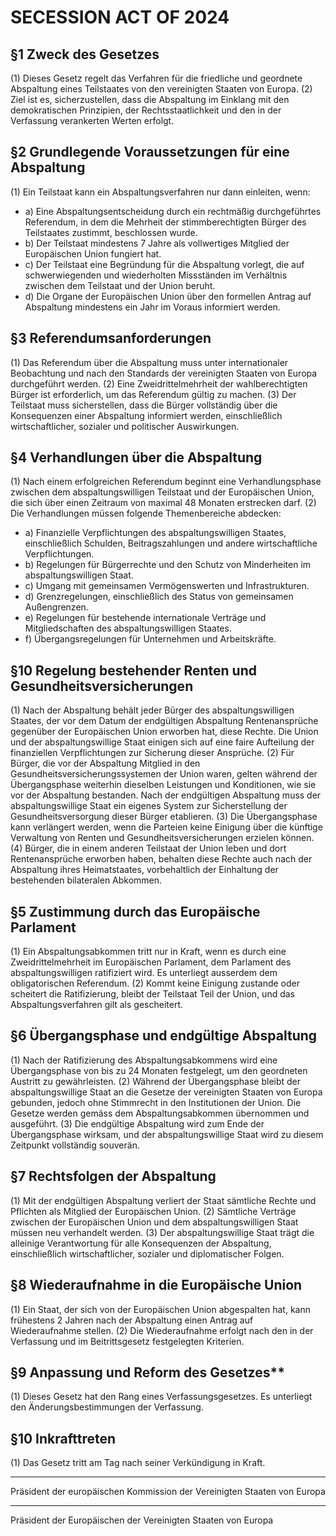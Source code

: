 # SECESSION ACT OF 2024

## §1 Zweck des Gesetzes
(1) Dieses Gesetz regelt das Verfahren für die friedliche und geordnete Abspaltung eines Teilstaates von den vereinigten Staaten von Europa.
(2) Ziel ist es, sicherzustellen, dass die Abspaltung im Einklang mit den demokratischen Prinzipien, der Rechtsstaatlichkeit und den in der Verfassung verankerten Werten erfolgt.

## §2 Grundlegende Voraussetzungen für eine Abspaltung
(1) Ein Teilstaat kann ein Abspaltungsverfahren nur dann einleiten, wenn:
* a) Eine Abspaltungsentscheidung durch ein rechtmäßig durchgeführtes Referendum, in dem die Mehrheit der stimmberechtigten Bürger des Teilstaates zustimmt, beschlossen wurde.
* b) Der Teilstaat mindestens 7 Jahre als vollwertiges Mitglied der Europäischen Union fungiert hat.
* c) Der Teilstaat eine Begründung für die Abspaltung vorlegt, die auf schwerwiegenden und wiederholten Missständen im Verhältnis zwischen dem Teilstaat und der Union beruht.
* d) Die Organe der Europäischen Union über den formellen Antrag auf Abspaltung mindestens ein Jahr im Voraus informiert werden.

## §3 Referendumsanforderungen
(1) Das Referendum über die Abspaltung muss unter internationaler Beobachtung und nach den Standards der vereinigten Staaten von Europa durchgeführt werden.
(2) Eine Zweidrittelmehrheit der wahlberechtigten Bürger ist erforderlich, um das Referendum gültig zu machen.
(3) Der Teilstaat muss sicherstellen, dass die Bürger vollständig über die Konsequenzen einer Abspaltung informiert werden, einschließlich wirtschaftlicher, sozialer und politischer Auswirkungen.

## §4 Verhandlungen über die Abspaltung
(1) Nach einem erfolgreichen Referendum beginnt eine Verhandlungsphase zwischen dem abspaltungswilligen Teilstaat und der Europäischen Union, die sich über einen Zeitraum von maximal 48 Monaten erstrecken darf.
(2) Die Verhandlungen müssen folgende Themenbereiche abdecken:
* a) Finanzielle Verpflichtungen des abspaltungswilligen Staates, einschließlich Schulden, Beitragszahlungen und andere wirtschaftliche Verpflichtungen.
* b) Regelungen für Bürgerrechte und den Schutz von Minderheiten im abspaltungswilligen Staat.
* c) Umgang mit gemeinsamen Vermögenswerten und Infrastrukturen.
* d) Grenzregelungen, einschließlich des Status von gemeinsamen Außengrenzen.
* e) Regelungen für bestehende internationale Verträge und Mitgliedschaften des abspaltungswilligen Staates.
* f) Übergangsregelungen für Unternehmen und Arbeitskräfte.

## §10 Regelung bestehender Renten und Gesundheitsversicherungen
(1) Nach der Abspaltung behält jeder Bürger des abspaltungswilligen Staates, der vor dem Datum der endgültigen Abspaltung Rentenansprüche gegenüber der Europäischen Union erworben hat, diese Rechte. Die Union und der abspaltungswillige Staat einigen sich auf eine faire Aufteilung der finanziellen Verpflichtungen zur Sicherung dieser Ansprüche.
(2) Für Bürger, die vor der Abspaltung Mitglied in den Gesundheitsversicherungssystemen der Union waren, gelten während der Übergangsphase weiterhin dieselben Leistungen und Konditionen, wie sie vor der Abspaltung bestanden. Nach der endgültigen Abspaltung muss der abspaltungswillige Staat ein eigenes System zur Sicherstellung der Gesundheitsversorgung dieser Bürger etablieren.
(3) Die Übergangsphase kann verlängert werden, wenn die Parteien keine Einigung über die künftige Verwaltung von Renten und Gesundheitsversicherungen erzielen können.
(4) Bürger, die in einem anderen Teilstaat der Union leben und dort Rentenansprüche erworben haben, behalten diese Rechte auch nach der Abspaltung ihres Heimatstaates, vorbehaltlich der Einhaltung der bestehenden bilateralen Abkommen.

## §5 Zustimmung durch das Europäische Parlament
(1) Ein Abspaltungsabkommen tritt nur in Kraft, wenn es durch eine Zweidrittelmehrheit im Europäischen Parlament, dem Parlament des abspaltungswilligen ratifiziert wird. Es unterliegt ausserdem dem obligatorischen Referendum.
(2) Kommt keine Einigung zustande oder scheitert die Ratifizierung, bleibt der Teilstaat Teil der Union, und das Abspaltungsverfahren gilt als gescheitert.

## §6 Übergangsphase und endgültige Abspaltung
(1) Nach der Ratifizierung des Abspaltungsabkommens wird eine Übergangsphase von bis zu 24 Monaten festgelegt, um den geordneten Austritt zu gewährleisten.
(2) Während der Übergangsphase bleibt der abspaltungswillige Staat an die Gesetze der vereinigten Staaten von Europa  gebunden, jedoch ohne Stimmrecht in den Institutionen der Union. Die Gesetze werden gemäss dem Abspaltungsabkommen übernommen und ausgeführt.
(3) Die endgültige Abspaltung wird zum Ende der Übergangsphase wirksam, und der abspaltungswillige Staat wird zu diesem Zeitpunkt vollständig souverän.

## §7 Rechtsfolgen der Abspaltung
(1) Mit der endgültigen Abspaltung verliert der Staat sämtliche Rechte und Pflichten als Mitglied der Europäischen Union.
(2) Sämtliche Verträge zwischen der Europäischen Union und dem abspaltungswilligen Staat müssen neu verhandelt werden.
(3) Der abspaltungswillige Staat trägt die alleinige Verantwortung für alle Konsequenzen der Abspaltung, einschließlich wirtschaftlicher, sozialer und diplomatischer Folgen.

## §8 Wiederaufnahme in die Europäische Union
(1) Ein Staat, der sich von der Europäischen Union abgespalten hat, kann frühestens 2 Jahren nach der Abspaltung einen Antrag auf Wiederaufnahme stellen.
(2) Die Wiederaufnahme erfolgt nach den in der Verfassung und im Beitrittsgesetz festgelegten Kriterien.


## §9 Anpassung und Reform des Gesetzes**
(1) Dieses Gesetz hat den Rang eines Verfassungsgesetzes. Es unterliegt den Änderungsbestimmungen der Verfassung.

## §10 Inkrafttreten
(1) Das Gesetz tritt am Tag nach seiner Verkündigung in Kraft.

_________________________________
Präsident der europäischen Kommission der Vereinigten Staaten von Europa


_________________________________
Präsident der Europäischen der Vereinigten Staaten von Europa
